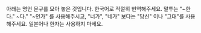아래는 명언 문구를 모아 놓은 것입니다. 한국어로 적절히 번역해주세요. 말투는 "~한다." ~다." "~인가" 를 사용해주시고, "너가", "네가" 보다는 "당신" 이나 "그대"를 사용해주세요. 일본어나 한자는 사용하지 마세요.